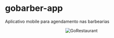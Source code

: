# gobarber-app
Aplicativo mobile para agendamento nas barbearias

<p align="center">
  <img src="https://github.com/andrewdourado/gobarber-app/blob/master/demo.gif" alt="GoRestaurant" />   
</p>

